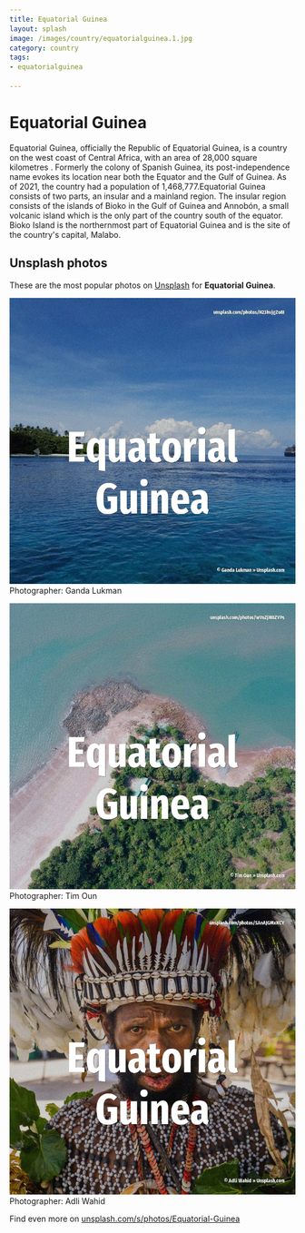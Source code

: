```yaml
---
title: Equatorial Guinea
layout: splash
image: /images/country/equatorialguinea.1.jpg
category: country
tags:
- equatorialguinea

---
```

# Equatorial Guinea

Equatorial Guinea, officially the Republic of Equatorial Guinea, is a country on the west coast of  Central Africa, with an area of 28,000 square kilometres . Formerly the colony of Spanish Guinea, its post-independence name evokes its location near both the  Equator and the Gulf of Guinea. As of 2021, the country had a population of 1,468,777.Equatorial Guinea consists of two parts, an  insular and a mainland region. The insular region consists of the islands of Bioko  in the Gulf of Guinea and Annobón, a small  volcanic island which is the only part of the country south of the equator. Bioko Island is the northernmost part of Equatorial Guinea and is the site of the country's  capital, Malabo. 

 
## Unsplash photos
These are the most popular photos on [Unsplash](https://unsplash.com) for **Equatorial Guinea**.
 
![Equatorial Guinea](/images/country/equatorialguinea.1.jpg)
Photographer:  Ganda Lukman
 
![Equatorial Guinea](/images/country/equatorialguinea.2.jpg)
Photographer:  Tim Oun
 
![Equatorial Guinea](/images/country/equatorialguinea.3.jpg)
Photographer:  Adli Wahid
 
Find even more on [unsplash.com/s/photos/Equatorial-Guinea](https://unsplash.com/s/photos/Equatorial-Guinea)
 
